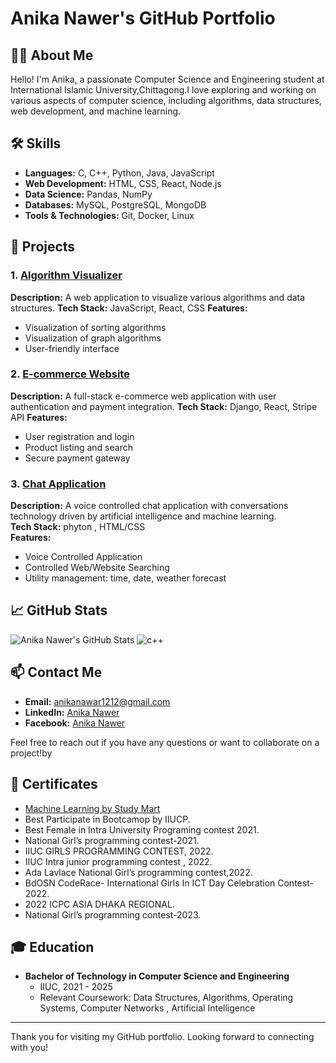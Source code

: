 # Anika Nawer's GitHub Portfolio

## 👨‍💻 About Me

Hello! I'm Anika, a passionate Computer Science and Engineering student at International Islamic University,Chittagong.I love exploring and working on various aspects of computer science, including algorithms, data structures, web development, and machine learning.

## 🛠️ Skills

- **Languages:** C, C++, Python, Java, JavaScript
- **Web Development:** HTML, CSS, React, Node.js
- **Data Science:** Pandas, NumPy
- **Databases:** MySQL, PostgreSQL, MongoDB
- **Tools & Technologies:** Git, Docker, Linux

## 🌟 Projects

### 1. [Algorithm Visualizer](https://github.com/johndoe/algorithm-visualizer)
**Description:** A web application to visualize various algorithms and data structures.
**Tech Stack:** JavaScript, React, CSS
**Features:**
- Visualization of sorting algorithms
- Visualization of graph algorithms
- User-friendly interface

### 2. [E-commerce Website](https://github.com/johndoe/e-commerce-website)
**Description:** A full-stack e-commerce web application with user authentication and payment integration.
**Tech Stack:** Django, React, Stripe API
**Features:**
- User registration and login
- Product listing and search
- Secure payment gateway

### 3. [Chat Application](https://github.com/anikaanawer/Pilo-voice-chat)
**Description:** A voice controlled chat application with conversations technology driven by artificial intelligence and machine learning.</br>
**Tech Stack:**  phyton , HTML/CSS </br>
**Features:**
- Voice Controlled Application
- Controlled Web/Website Searching
- Utility management: time, date, weather forecast

## 📈 GitHub Stats

![Anika Nawer's GitHub Stats](https://github-readme-stats.vercel.app/api?username=anikaanawer&show_icons=true&theme=radical)
![c++](https://github-readme-stats.vercel.app/api/top-langs/?username=anikaanawer&layout=compact&theme=radical)

## 📫 Contact Me

- **Email:** [anikanawar1212@gmail.com](mailto:john.doe@example.com)
- **LinkedIn:** [Anika Nawer](https://www.linkedin.com/in/anikanawer007/)
- **Facebook:** [Anika Nawer](https://www.facebook.com/anika.nawer.56232)

Feel free to reach out if you have any questions or want to collaborate on a project!by 

## 📜 Certificates

- [Machine Learning by Study Mart](https://www.coursera.org/account/accomplishments/certificate/ABC123)
- Best Participate in Bootcamop by IIUCP.
- Best Female in Intra University Programing contest 2021.
- National Girl’s programming contest-2021.
- IIUC GIRLS PROGRAMMING CONTEST, 2022.
- IIUC Intra junior programming contest , 2022.
- Ada Lavlace National Girl’s programming contest,2022.
- BdOSN CodeRace- International Girls In ICT Day Celebration Contest-2022.
- 2022 ICPC ASIA DHAKA REGIONAL.
- National Girl’s programming contest-2023.
 

## 🎓 Education

- **Bachelor of Technology in Computer Science and Engineering**
  - IIUC, 2021 - 2025
  - Relevant Coursework: Data Structures, Algorithms, Operating Systems, Computer Networks , Artificial Intelligence

---

Thank you for visiting my GitHub portfolio. Looking forward to connecting with you!

